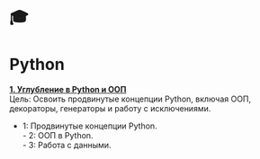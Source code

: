 # :mortar_board:
# Python

[**1. Углубление в Python и ООП**](https://github.com/AnatolyKuzmin/Python/tree/main/1_Python_и_ООП) <br>
Цель: Освоить продвинутые концепции Python, включая ООП, декораторы, генераторы и работу с исключениями.  <br>
- 1: Продвинутые концепции Python. <br>- 2: ООП в Python. <br>- 3: Работа с данными.

